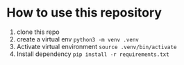# How to use this repository

1. clone this repo
2. create a virtual env
   `python3 -m venv .venv`
3. Activate virtual environment
   `source .venv/bin/activate`
4. Install dependency
   `pip install -r requirements.txt`
